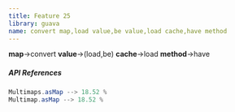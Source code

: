 ```yaml
---
title: Feature 25
library: guava
name: convert map,load value,be value,load cache,have method
---
```


**map**->convert **value**->(load,be) **cache**->load **method**->have 

##### API References

```java
Multimaps.asMap --> 18.52 %
Multimap.asMap --> 18.52 %
```
